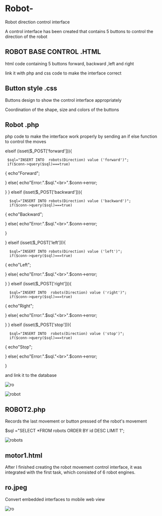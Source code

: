 # Robot-
Robot direction control interface

A control interface has been created that contains 5 buttons to control the direction of the robot

## ROBOT BASE CONTROL .HTML 

html code containing 5 buttons forward, backward ,left and right 

link it with php and css code to make the interface correct 
## Button style .css 

Buttons design to show the control interface appropriately

Coordination of the shape, size and colors of the buttons

## Robot .php 

php code to make the interface work properly by sending an if else function to control the moves

elseif (isset($_POST['forward'])){  
   

     $sql="INSERT INTO  robots(Direction) value ('forward')";
     if($conn->query($sql)===true)
{
    echo"Forward";

}
else{
     echo"Error:".$sql."<br>".$conn->error;


}
}
elseif (isset($_POST['backward'])){  

 
      $sql="INSERT INTO robots(Direction) value ('backward')";
      if($conn->query($sql)===true)
 {
     echo"Backward";
 
 }
 else{
      echo"Error:".$sql."<br>".$conn->error;
 
 
 }

}
 elseif (isset($_POST['left'])){  
    
 
      $sql="INSERT INTO robots(Direction) value ('left')";
      if($conn->query($sql)===true)
 {
     echo"Left";
 
 }
 else{
      echo"Error:".$sql."<br>".$conn->error;
 
 
 }
}  elseif (isset($_POST['right'])){  

 
      $sql="INSERT INTO  robots(Direction) value ('right')";
      if($conn->query($sql)===true)
 {
     echo"Right";
 
 }
 else{
      echo"Error:".$sql."<br>".$conn->error;
 
 
 }
}
 elseif (isset($_POST['stop'])){  
    
 
      $sql="INSERT INTO  robots(Direction) value ('stop')";
      if($conn->query($sql)===true)
 {
     echo"Stop";
 
 }
 else{
      echo"Error:".$sql."<br>".$conn->error;
 
 
 }
 
 and link it to the database
 
  ![ro](https://user-images.githubusercontent.com/85842623/124465025-94252b80-dd9d-11eb-9078-8667fa66ee9f.jpeg)
 
 ![robot](https://user-images.githubusercontent.com/85842623/124465182-c46cca00-dd9d-11eb-8bc2-7efb0fbb8620.jpeg)


 
 ## ROBOT2.php 
 
 Records the last movement or button pressed of the robot's movement
 
 $sql ="SELECT *FROM robots  ORDER BY id DESC LIMIT 1"; 
 
 ![robots](https://user-images.githubusercontent.com/85842623/124465027-95565880-dd9d-11eb-9318-102f03015074.jpeg)
 
 ## motor1.html 
 
 After I finished creating the robot movement control interface, it was integrated with the first task, which consisted of 6 robot engines.
 
 ## ro.jpeg 
 
 Convert embedded interfaces to mobile web view
 
 ![ro](https://user-images.githubusercontent.com/85842623/124465025-94252b80-dd9d-11eb-9078-8667fa66ee9f.jpeg)
 
